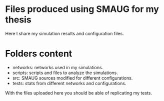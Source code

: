 # Files produced using SMAUG for my thesis

Here I share my simulation results and configuration files.

# Folders content

- networks: networks used in my simulations.
- scripts: scripts and files to analyze the simulations.
- src: SMAUG sources modified for different configurations.
- tests: stats from different networks and configurations.

With the files uploaded here you should be able of replicating my tests.
